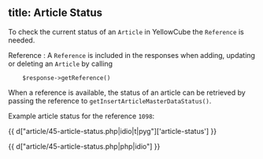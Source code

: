 title: Article Status
---

To check the current status of an `Article` in YellowCube the `Reference` is needed.

Reference
:   A `Reference` is included in the responses when adding, updating or deleting an `Article`
    by calling

        $response->getReference()

When a reference is available, the status of an article can be retrieved by passing the reference to
`getInsertArticleMasterDataStatus()`.

Example article status for the reference `1098`:

{{ d["article/45-article-status.php|idio|t|pyg"]['article-status'] }}

{{ d["article/45-article-status.php|php|idio"] }}

